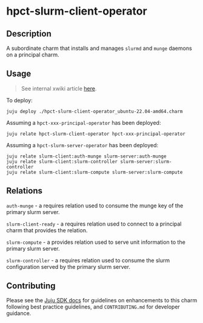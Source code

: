 # hpct-slurm-client-operator

## Description

A subordinate charm that installs and manages `slurmd` and `munge` daemons on a principal charm.

## Usage

> See internal xwiki article [here](https://hpc4can.ddns.net/xwiki/bin/view/Users/nuccitheboss/Nucci's%20Howtos/Setup%20HPC%20cluster%20with%20hpct%20charms/).

To deploy:

```
juju deploy ./hpct-slurm-client-operator_ubuntu-22.04-amd64.charm
```

Assuming a `hpct-xxx-principal-operator` has been deployed:

```
juju relate hpct-slurm-client-operator hpct-xxx-principal-operator
```

Assuming a `hpct-slurm-server-operator` has been deployed:

```
juju relate slurm-client:auth-munge slurm-server:auth-munge
juju relate slurm-client:slurm-controller slurm-server:slurm-controller
juju relate slurm-client:slurm-compute slurm-server:slurm-compute
```

## Relations

`auth-munge` - a requires relation used to consume the munge key of the primary slurm server.

`slurm-client-ready` - a requires relation used to connect to a principal charm that provides the relation.

`slurm-compute` - a provides relation used to serve unit information to the primary slurm server.

`slurm-controller` - a requires relation used to consume the slurm configuration served by the primary slurm server.

## Contributing

Please see the [Juju SDK docs](https://juju.is/docs/sdk) for guidelines
on enhancements to this charm following best practice guidelines, and
`CONTRIBUTING.md` for developer guidance.

